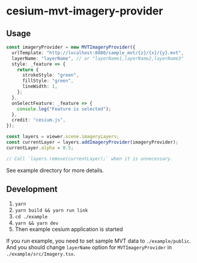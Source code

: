 # cesium-mvt-imagery-provider

## Usage

```ts
const imageryProvider = new MVTImageryProvider({
  urlTemplate: "http://localhost:8080/sample_mvt/{z}/{x}/{y}.mvt",
  layerName: "layerName", // or "layerName1,layerName2,layerName3"
  style: _feature => {
    return {
      strokeStyle: "green",
      fillStyle: "green",
      lineWidth: 1,
    };
  },
  onSelectFeature: _feature => {
    console.log("Feature is selected");
  },
  credit: "cesium.js",
});

const layers = viewer.scene.imageryLayers;
const currentLayer = layers.addImageryProvider(imageryProvider);
currentLayer.alpha = 0.5;

// Call `layers.remove(currentLayer);` when it is unnecessary.
```

See example directory for more details.

## Development

1. `yarn`
2. `yarn build && yarn run link`
4. `cd ./example`
5. `yarn && yarn dev`
6. Then example cesium application is started

If you run example, you need to set sample MVT data to `./example/public`.
And you should change `layerName` option for `MVTImageryProvider` in `./example/src/Imagery.tsx`.
